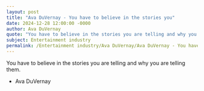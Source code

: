 ```yaml
---
layout: post
title: "Ava DuVernay - You have to believe in the stories you"
date: 2024-12-28 12:00:00 -0000
author: Ava DuVernay
quote: "You have to believe in the stories you are telling and why you are telling them."
subject: Entertainment industry
permalink: /Entertainment industry/Ava DuVernay/Ava DuVernay - You have to believe in the stories you
---
```


You have to believe in the stories you are telling and why you are telling them.

- Ava DuVernay

